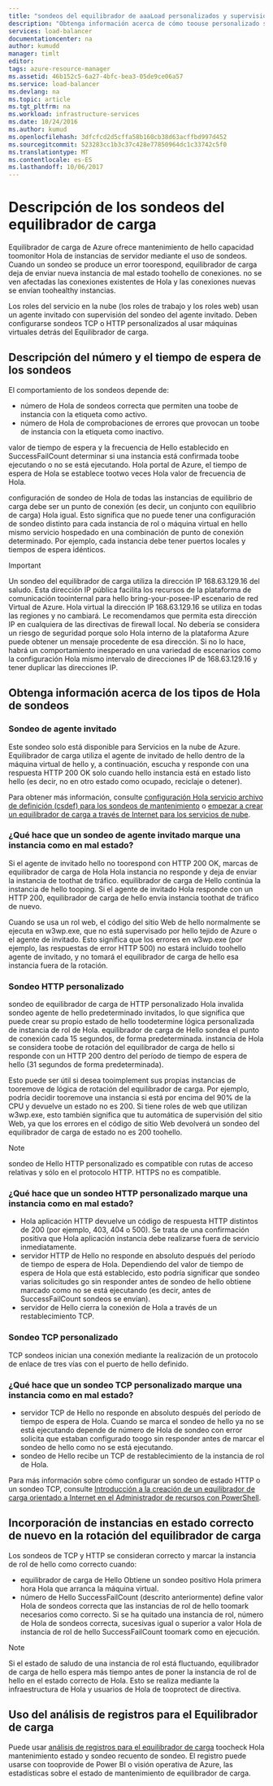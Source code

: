```yaml
---
title: "sondeos del equilibrador de aaaLoad personalizados y supervisión de estado de mantenimiento | Documentos de Microsoft"
description: "Obtenga información acerca de cómo toouse personalizado sondea instancias de equilibrador de carga Azure toomonitor detrás de equilibrador de carga"
services: load-balancer
documentationcenter: na
author: kumudd
manager: timlt
editor: 
tags: azure-resource-manager
ms.assetid: 46b152c5-6a27-4bfc-bea3-05de9ce06a57
ms.service: load-balancer
ms.devlang: na
ms.topic: article
ms.tgt_pltfrm: na
ms.workload: infrastructure-services
ms.date: 10/24/2016
ms.author: kumud
ms.openlocfilehash: 3dfcfcd2d5cffa58b160cb38d63acffbd997d452
ms.sourcegitcommit: 523283cc1b3c37c428e77850964dc1c33742c5f0
ms.translationtype: MT
ms.contentlocale: es-ES
ms.lasthandoff: 10/06/2017
---
```

# <a name="understand-load-balancer-probes"></a>Descripción de los sondeos del equilibrador de carga

Equilibrador de carga de Azure ofrece mantenimiento de hello capacidad toomonitor Hola de instancias de servidor mediante el uso de sondeos. Cuando un sondeo se produce un error toorespond, equilibrador de carga deja de enviar nueva instancia de mal estado toohello de conexiones. no se ven afectadas las conexiones existentes de Hola y las conexiones nuevas se envían toohealthy instancias.

Los roles del servicio en la nube (los roles de trabajo y los roles web) usan un agente invitado con supervisión del sondeo del agente invitado. Deben configurarse sondeos TCP o HTTP personalizados al usar máquinas virtuales detrás del Equilibrador de carga.

## <a name="understand-probe-count-and-timeout"></a>Descripción del número y el tiempo de espera de los sondeos

El comportamiento de los sondeos depende de:

* número de Hola de sondeos correcta que permiten una toobe de instancia con la etiqueta como activo.
* número de Hola de comprobaciones de errores que provocan un toobe de instancia con la etiqueta como inactivo.

valor de tiempo de espera y la frecuencia de Hello establecido en SuccessFailCount determinar si una instancia está confirmada toobe ejecutando o no se está ejecutando. Hola portal de Azure, el tiempo de espera de Hola se establece tootwo veces Hola valor de frecuencia de Hola.

configuración de sondeo de Hola de todas las instancias de equilibrio de carga debe ser un punto de conexión (es decir, un conjunto con equilibrio de carga) Hola igual. Esto significa que no puede tener una configuración de sondeo distinto para cada instancia de rol o máquina virtual en hello mismo servicio hospedado en una combinación de punto de conexión determinado. Por ejemplo, cada instancia debe tener puertos locales y tiempos de espera idénticos.

> [!IMPORTANT]
> Un sondeo del equilibrador de carga utiliza la dirección IP 168.63.129.16 del saludo. Esta dirección IP pública facilita los recursos de la plataforma de comunicación toointernal para hello bring-your-posee-IP escenario de red Virtual de Azure. Hola virtual la dirección IP 168.63.129.16 se utiliza en todas las regiones y no cambiará. Le recomendamos que permita esta dirección IP en cualquiera de las directivas de firewall local. No debería se considera un riesgo de seguridad porque solo Hola interno de la plataforma Azure puede obtener un mensaje procedente de esa dirección. Si no lo hace, habrá un comportamiento inesperado en una variedad de escenarios como la configuración Hola mismo intervalo de direcciones IP de 168.63.129.16 y tener duplicar las direcciones IP.

## <a name="learn-about-hello-types-of-probes"></a>Obtenga información acerca de los tipos de Hola de sondeos

### <a name="guest-agent-probe"></a>Sondeo de agente invitado

Este sondeo solo está disponible para Servicios en la nube de Azure. Equilibrador de carga utiliza el agente de invitado de hello dentro de la máquina virtual de hello y, a continuación, escucha y responde con una respuesta HTTP 200 OK solo cuando hello instancia está en estado listo hello (es decir, no en otro estado como ocupado, reciclaje o detener).

Para obtener más información, consulte [configuración Hola servicio archivo de definición (csdef) para los sondeos de mantenimiento](https://msdn.microsoft.com/library/azure/ee758710.aspx) o [empezar a crear un equilibrador de carga a través de Internet para los servicios de nube](load-balancer-get-started-internet-classic-cloud.md#check-load-balancer-health-status-for-cloud-services).

### <a name="what-makes-a-guest-agent-probe-mark-an-instance-as-unhealthy"></a>¿Qué hace que un sondeo de agente invitado marque una instancia como en mal estado?

Si el agente de invitado hello no toorespond con HTTP 200 OK, marcas de equilibrador de carga de Hola Hola instancia no responde y deja de enviar la instancia de toothat de tráfico. equilibrador de carga de Hello continúa la instancia de hello tooping. Si el agente de invitado Hola responde con un HTTP 200, equilibrador de carga de hello envía instancia toothat de tráfico de nuevo.

Cuando se usa un rol web, el código del sitio Web de hello normalmente se ejecuta en w3wp.exe, que no está supervisado por hello tejido de Azure o el agente de invitado. Esto significa que los errores en w3wp.exe (por ejemplo, las respuestas de error HTTP 500) no estará incluido toohello agente de invitado, y no tomará el equilibrador de carga de hello esa instancia fuera de la rotación.

### <a name="http-custom-probe"></a>Sondeo HTTP personalizado

sondeo de equilibrador de carga de HTTP personalizado Hola invalida sondeo agente de hello predeterminado invitados, lo que significa que puede crear su propio estado de hello toodetermine lógica personalizada de instancia de rol de Hola. equilibrador de carga de Hello sondea el punto de conexión cada 15 segundos, de forma predeterminada. instancia de Hola se considera toobe de rotación del equilibrador de carga de hello si responde con un HTTP 200 dentro del período de tiempo de espera de hello (31 segundos de forma predeterminada).

Esto puede ser útil si desea tooimplement sus propias instancias de tooremove de lógica de rotación del equilibrador de carga. Por ejemplo, podría decidir tooremove una instancia si está por encima del 90% de la CPU y devuelve un estado no es 200. Si tiene roles de web que utilizan w3wp.exe, esto también significa que tu automática de supervisión del sitio Web, ya que los errores en el código de sitio Web devolverá un sondeo del equilibrador de carga de estado no es 200 toohello.

> [!NOTE]
> sondeo de Hello HTTP personalizado es compatible con rutas de acceso relativas y sólo en el protocolo HTTP. HTTPS no es compatible.

### <a name="what-makes-an-http-custom-probe-mark-an-instance-as-unhealthy"></a>¿Qué hace que un sondeo HTTP personalizado marque una instancia como en mal estado?

* Hola aplicación HTTP devuelve un código de respuesta HTTP distintos de 200 (por ejemplo, 403, 404 o 500). Se trata de una confirmación positiva que Hola aplicación instancia debe realizarse fuera de servicio inmediatamente.
* servidor HTTP de Hello no responde en absoluto después del período de tiempo de espera de Hola. Dependiendo del valor de tiempo de espera de Hola que está establecido, esto podría significar que sondeo varias solicitudes go sin responder antes de sondeo de hello obtiene marcado como no se está ejecutando (es decir, antes de SuccessFailCount sondeos se envían).
* servidor de Hello cierra la conexión de Hola a través de un restablecimiento TCP.

### <a name="tcp-custom-probe"></a>Sondeo TCP personalizado

TCP sondeos inician una conexión mediante la realización de un protocolo de enlace de tres vías con el puerto de hello definido.

### <a name="what-makes-a-tcp-custom-probe-mark-an-instance-as-unhealthy"></a>¿Qué hace que un sondeo TCP personalizado marque una instancia como en mal estado?

* servidor TCP de Hello no responde en absoluto después del período de tiempo de espera de Hola. Cuando se marca el sondeo de hello ya no se está ejecutando depende de número de Hola de sondeo con error solicita que estaban configurado toogo sin responder antes de marcar el sondeo de hello como no se está ejecutando.
* sondeo de Hello recibe un TCP de restablecimiento de la instancia de rol de Hola.

Para más información sobre cómo configurar un sondeo de estado HTTP o un sondeo TCP, consulte [Introducción a la creación de un equilibrador de carga orientado a Internet en el Administrador de recursos con PowerShell](load-balancer-get-started-internet-arm-ps.md).

## <a name="add-healthy-instances-back-into-load-balancer-rotation"></a>Incorporación de instancias en estado correcto de nuevo en la rotación del equilibrador de carga

Los sondeos de TCP y HTTP se consideran correcto y marcar la instancia de rol de hello como correcto cuando:

* equilibrador de carga de Hello Obtiene un sondeo positivo Hola primera hora Hola que arranca la máquina virtual.
* número de Hello SuccessFailCount (descrito anteriormente) define valor Hola de sondeos correcta que las instancias de rol de hello toomark necesarios como correcto. Si se ha quitado una instancia de rol, número de Hola de sondeos correcta, sucesivas igual o superior a valor Hola de instancia de rol de hello SuccessFailCount toomark como en ejecución.

> [!NOTE]
> Si el estado de saludo de una instancia de rol está fluctuando, equilibrador de carga de hello espera más tiempo antes de poner la instancia de rol de hello en el estado correcto de Hola. Esto se realiza mediante la infraestructura de Hola y usuarios de Hola de tooprotect de directiva.

## <a name="use-log-analytics-for-load-balancer"></a>Uso del análisis de registros para el Equilibrador de carga

Puede usar [análisis de registros para el equilibrador de carga](load-balancer-monitor-log.md) toocheck Hola mantenimiento estado y sondeo recuento de sondeo. El registro puede usarse con tooprovide de Power BI o visión operativa de Azure, las estadísticas sobre el estado de mantenimiento de equilibrador de carga.
